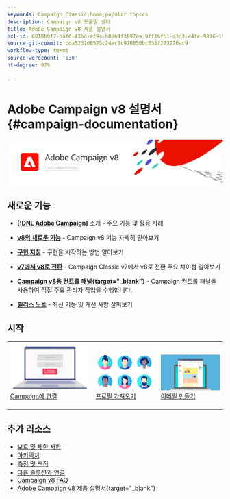 ```yaml
---
keywords: Campaign Classic;home;popular topics
description: Campaign v8 도움말 센터
title: Adobe Campaign v8 제품 설명서
exl-id: 6010b0f7-baf0-43ba-af9a-b8864f3897ea,9ff16fb1-d3d3-44fe-9016-15abffdbc74e
source-git-commit: cda523168525c24ec1c976850bc336f273276ac9
workflow-type: tm+mt
source-wordcount: '130'
ht-degree: 97%

---
```


# Adobe Campaign v8 설명서 {#campaign-documentation}

![](assets/banner-documentationv8.png)

## 새로운 기능

* **[ [!DNL Adobe Campaign]](start/get-started.md)** 소개 - 주요 기능 및 활용 사례

* **[v8의 새로운 기능](start/whats-new.md)** - Campaign v8 기능 자세히 알아보기

* **[구현 지침](start/implement.md)** - 구현을 시작하는 방법 알아보기

* **[v7에서 v8로 전환](start/v7-to-v8.md)** - Campaign Classic v7에서 v8로 전환 주요 차이점 알아보기

* **[Campaign v8용 컨트롤 패널](https://experienceleague.adobe.com/docs/control-panel/using/discover-control-panel/key-features.html?lang=ko){target=&quot;_blank&quot;}** - Campaign 컨트롤 패널을 사용하여 직접 주요 관리자 작업을 수행합니다.

* **[릴리스 노트](start/release-notes.md)** - 최신 기능 및 개선 사항 살펴보기


## 시작

<table>
<tr>
  <td valign="bottom">
    <a href="start/connect.md">
      <img alt="연결" src="start/assets/do-not-localize/login.jpeg"/>
    </a>
    <div>
    <a href="start/connect.md">Campaign에 연결</a>
    </div>
    <br>
  </td>

<td valign="bottom">
      <a href="start/import.md">
       <img alt="가져오기" src="start/assets/do-not-localize/profiles.jpeg" />
       </a>
    <div><a href="start/import.md">프로필 가져오기</a>
    </div>
    <br>
  </td>
  <td valign="bottom">
    <a href="start/create-message.md">
      <img alt="이메일" src="start/assets/do-not-localize/email-design.jpeg" />
    </a>
    <div>
    <a href="start/create-message.md">이메일 만들기</a>
    </div>
    <br>
  </td>
</tr>
</table>

## 추가 리소스

* [보호 및 제한 사항](start/ac-guardrails.md)
* [아키텍처](architecture/architecture.md)
* [측정 및 추적](start/reporting.md)
* [다른 솔루션과 연결](connect/integration.md)
* [Campaign v8 FAQ](start/campaign-faq.md)
* [Adobe Campaign v8 제품 설명서](https://helpx.adobe.com/kr/legal/product-descriptions/adobe-campaign-managed-cloud-services.html){target=&quot;_blank&quot;}
